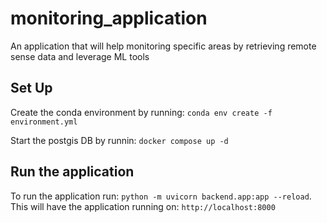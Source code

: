 # monitoring_application
An application that will help monitoring specific areas by retrieving remote sense data and leverage ML tools

## Set Up
Create the conda environment by running: `conda env create -f environment.yml`  

Start the postgis DB by runnin: `docker compose up -d`

## Run the application
To run the application run: `python -m uvicorn backend.app:app --reload`.  
This will have the application running on: `http://localhost:8000`